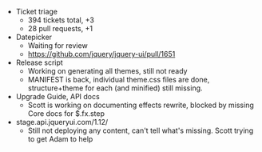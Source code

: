 * Ticket triage	
	* 394 tickets total, +3
	* 28 pull requests, +1
* Datepicker	
	* Waiting for review
	* https://github.com/jquery/jquery-ui/pull/1651
* Release script	
	* Working on generating all themes, still not ready
	* MANIFEST is back, individual theme.css files are done, structure+theme for each (and minified) still missing.
* Upgrade Guide, API docs	
	* Scott is working on documenting effects rewrite, blocked by missing Core docs for $.fx.step
* stage.api.jqueryui.com/1.12/
	* Still not deploying any content, can't tell what's missing. Scott trying to get Adam to help
